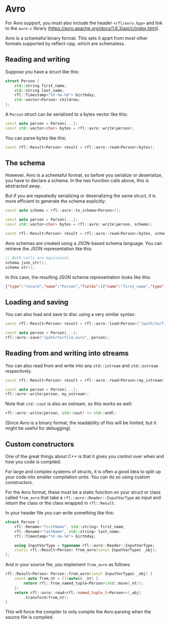 # Avro 

For Avro support, you must also include the header `<rfl/avro.hpp>` and link to the `avro-c` library (https://avro.apache.org/docs/1.6.3/api/c/index.html).

Avro is a schemaful binary format. This sets it apart from most other formats supported by reflect-cpp, which are schemaless.

## Reading and writing

Suppose you have a struct like this:

```cpp
struct Person {
    std::string first_name;
    std::string last_name;
    rfl::Timestamp<"%Y-%m-%d"> birthday;
    std::vector<Person> children;
};
```

A `Person` struct can be serialized to a bytes vector like this:

```cpp
const auto person = Person{...};
const std::vector<char> bytes = rfl::avro::write(person);
```

You can parse bytes like this:

```cpp
const rfl::Result<Person> result = rfl::avro::read<Person>(bytes);
```

## The schema

However, Avro is a schemaful format, so before you serialize or
deserialize, you have to declare a schema. In the two function calls
above, this is abstracted away.

But if you are repeatedly serializing or deserializing the same struct,
it is more efficient to generate the schema explicitly:

```cpp
const auto schema = rfl::avro::to_schema<Person>();

const auto person = Person{...};
const std::vector<char> bytes = rfl::avro::write(person, schema);

const rfl::Result<Person> result = rfl::avro::read<Person>(bytes, schema);
```

Avro schemas are created using a JSON-based schema language. You can
retrieve the JSON representation like this:

```cpp
// Both calls are equivalent.
schema.json_str();
schema.str();
```

In this case, the resulting JSON schema representation looks like this:

```json
{"type":"record","name":"Person","fields":[{"name":"first_name","type":{"type":"string"}},{"name":"last_name","type":{"type":"string"}},{"name":"birthday","type":{"type":"string"}},{"name":"children","type":{"type":"array","items":{"type":"Person"},"default":[]}}]}
```

## Loading and saving

You can also load and save to disc using a very similar syntax:

```cpp
const rfl::Result<Person> result = rfl::avro::load<Person>("/path/to/file.avro");

const auto person = Person{...};
rfl::avro::save("/path/to/file.avro", person);
```

## Reading from and writing into streams

You can also read from and write into any `std::istream` and `std::ostream` respectively.

```cpp
const rfl::Result<Person> result = rfl::avro::read<Person>(my_istream);

const auto person = Person{...};
rfl::avro::write(person, my_ostream);
```

Note that `std::cout` is also an ostream, so this works as well:

```cpp
rfl::avro::write(person, std::cout) << std::endl;
```

(Since Avro is a binary format, the readability of this will be limited, but it might be useful for debugging).

## Custom constructors

One of the great things about C++ is that it gives you control over
when and how you code is compiled.

For large and complex systems of structs, it is often a good idea to split up
your code into smaller compilation units. You can do so using custom constructors.

For the Avro format, these must be a static function on your struct or class called
`from_avro` that take a `rfl::avro::Reader::InputVarType` as input and return
the class or the class wrapped in `rfl::Result`.

In your header file you can write something like this:

```cpp
struct Person {
    rfl::Rename<"firstName", std::string> first_name;
    rfl::Rename<"lastName", std::string> last_name;
    rfl::Timestamp<"%Y-%m-%d"> birthday;

    using InputVarType = typename rfl::avro::Reader::InputVarType;
    static rfl::Result<Person> from_avro(const InputVarType& _obj);
};
```

And in your source file, you implement `from_avro` as follows:

```cpp
rfl::Result<Person> Person::from_avro(const InputVarType& _obj) {
    const auto from_nt = [](auto&& _nt) {
        return rfl::from_named_tuple<Person>(std::move(_nt));
    };
    return rfl::avro::read<rfl::named_tuple_t<Person>>(_obj)
        .transform(from_nt);
}
```

This will force the compiler to only compile the Avro parsing when the source file is compiled.
